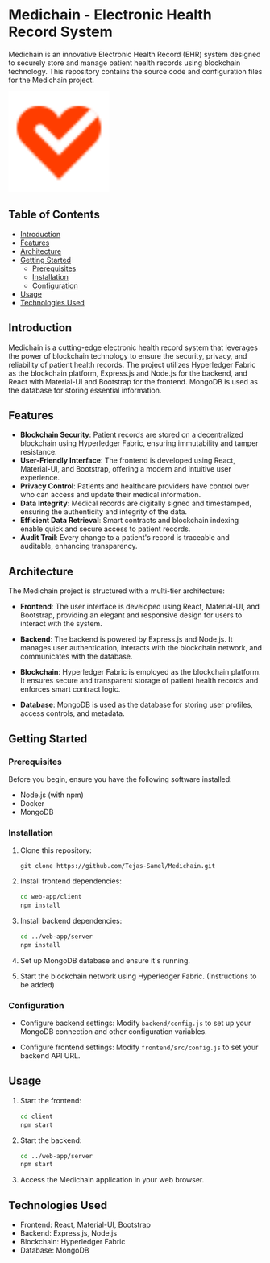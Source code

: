 # Medichain - Electronic Health Record System



Medichain is an innovative Electronic Health Record (EHR) system designed to securely store and manage patient health records using blockchain technology. This repository contains the source code and configuration files for the Medichain project.

<img src="web-app/client/public/favicon.ico" width="200" alt="Medichain Logo"/>


## Table of Contents

- [Introduction](#introduction)
- [Features](#features)
- [Architecture](#architecture)
- [Getting Started](#getting-started)
  - [Prerequisites](#prerequisites)
  - [Installation](#installation)
  - [Configuration](#configuration)
- [Usage](#usage)
- [Technologies Used](#technologies-used)

## Introduction

Medichain is a cutting-edge electronic health record system that leverages the power of blockchain technology to ensure the security, privacy, and reliability of patient health records. The project utilizes Hyperledger Fabric as the blockchain platform, Express.js and Node.js for the backend, and React with Material-UI and Bootstrap for the frontend. MongoDB is used as the database for storing essential information.

## Features

- **Blockchain Security**: Patient records are stored on a decentralized blockchain using Hyperledger Fabric, ensuring immutability and tamper resistance.
- **User-Friendly Interface**: The frontend is developed using React, Material-UI, and Bootstrap, offering a modern and intuitive user experience.
- **Privacy Control**: Patients and healthcare providers have control over who can access and update their medical information.
- **Data Integrity**: Medical records are digitally signed and timestamped, ensuring the authenticity and integrity of the data.
- **Efficient Data Retrieval**: Smart contracts and blockchain indexing enable quick and secure access to patient records.
- **Audit Trail**: Every change to a patient's record is traceable and auditable, enhancing transparency.

## Architecture

The Medichain project is structured with a multi-tier architecture:

- **Frontend**: The user interface is developed using React, Material-UI, and Bootstrap, providing an elegant and responsive design for users to interact with the system.

- **Backend**: The backend is powered by Express.js and Node.js. It manages user authentication, interacts with the blockchain network, and communicates with the database.

- **Blockchain**: Hyperledger Fabric is employed as the blockchain platform. It ensures secure and transparent storage of patient health records and enforces smart contract logic.

- **Database**: MongoDB is used as the database for storing user profiles, access controls, and metadata.

## Getting Started

### Prerequisites

Before you begin, ensure you have the following software installed:

- Node.js (with npm)
- Docker
- MongoDB

### Installation

1. Clone this repository:
   ```
   git clone https://github.com/Tejas-Samel/Medichain.git
   ```

2. Install frontend dependencies:
   ```bash
   cd web-app/client
   npm install
   ```

3. Install backend dependencies:
   ```bash
   cd ../web-app/server
   npm install
   ```

4. Set up MongoDB database and ensure it's running.

5. Start the blockchain network using Hyperledger Fabric. (Instructions to be added)

### Configuration

- Configure backend settings:
  Modify `backend/config.js` to set up your MongoDB connection and other configuration variables.

- Configure frontend settings:
  Modify `frontend/src/config.js` to set your backend API URL.

## Usage

1. Start the frontend:
   ```bash
   cd client
   npm start
   ```

2. Start the backend:
   ```bash
   cd ../web-app/server
   npm start
   ```

3. Access the Medichain application in your web browser.

## Technologies Used

- Frontend: React, Material-UI, Bootstrap
- Backend: Express.js, Node.js
- Blockchain: Hyperledger Fabric
- Database: MongoDB


